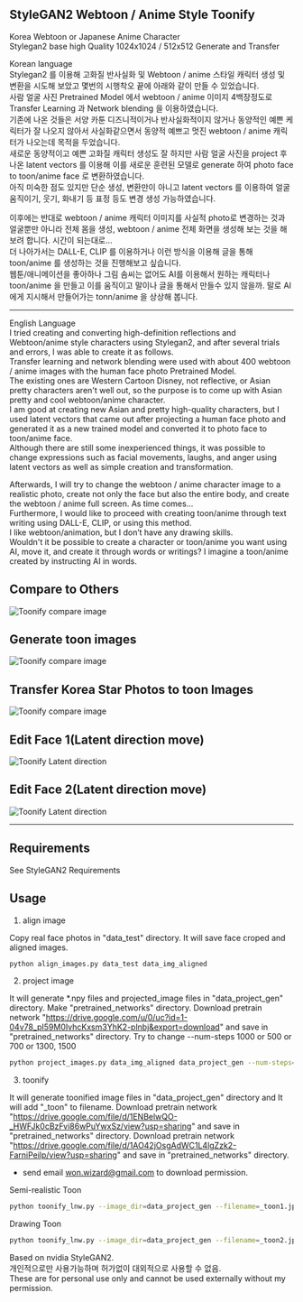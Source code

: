 ## StyleGAN2 Webtoon / Anime Style Toonify 

Korea Webtoon or Japanese Anime Character   
Stylegan2 base high Quality 1024x1024 / 512x512  Generate and Transfer  

Korean language    
Stylegan2 를 이용해 고화질 반사실화 및 Webtoon / anime 스타일 캐릭터 생성 및 변환을 시도해 보았고 몇번의 시행착오 끝에 아래와 같이 만들 수 있었습니다.  
사람 얼굴 사진 Pretrained Model 에서 webtoon / anime 이미지 4백장정도로 Transfer Learning 과 Network blending 을 이용하였습니다.  
기존에 나온 것들은 서양 카툰 디즈니적이거나 반사실화적이지 않거나 동양적인 예쁜 케릭터가 잘 나오지 않아서 사실화같으면서 동양적 예쁘고 멋진 webtoon / anime 캐릭터가 나오는데 목적을 두었습니다.  
새로운 동양적이고 예쁜 고화질 캐릭터 생성도 잘 하지만 사람 얼굴 사진을  project 후 나온 latent vectors 를 이용해 이를 새로운 훈련된 모델로 generate 하여 photo face to toon/anime face 로 변환하였습니다.    
아직 미숙한 점도 있지만 단순 생성, 변환만이 아니고 latent vectors 를 이용하여 얼굴 움직이기, 웃기, 화내기 등 표정 등도 변경 생성 가능하였습니다.  

이후에는 반대로 webtoon / anime 캐릭터 이미지를 사실적 photo로 변경하는 것과 얼굴뿐만 아니라 전체 몸을 생성, webtoon / anime 전체 화면을 생성해 보는 것을 해 보려 합니다. 시간이 되는대로...   
더 나아가서는 DALL-E, CLIP 를 이용하거나 이런 방식을 이용해 글을 통해  toon/anime 를 생성하는 것을 진행해보고 싶습니다.  
웹툰/애니메이션을 좋아하나 그림 솜씨는 없어도 
AI를 이용해서 원하는 캐릭터나 toon/anime 을 만들고 이를 움직이고 말이나 글을 통해서 만들수 있지 않을까. 말로 AI 에게 지시해서 만들어가는 tonn/anime 을 상상해 봅니다.

---------


English Language  
I tried creating and converting high-definition reflections and Webtoon/anime style characters using Stylegan2, and after several trials and errors, I was able to create it as follows.    
Transfer learning and network blending were used with about 400 webtoon / anime images with the human face photo Pretrained Model.    
The existing ones are Western Cartoon Disney, not reflective, or Asian pretty characters aren't well out, so the purpose is to come up with Asian pretty and cool webtoon/anime character.    
I am good at creating new Asian and pretty high-quality characters, but I used latent vectors that came out after projecting a human face photo and generated it as a new trained model and converted it to photo face to toon/anime face.    
Although there are still some inexperienced things, it was possible to change expressions such as facial movements, laughs, and anger using latent vectors as well as simple creation and transformation.    
    
Afterwards, I will try to change the webtoon / anime character image to a realistic photo, create not only the face but also the entire body, and create the webtoon / anime full screen. As time comes...    
Furthermore, I would like to proceed with creating toon/anime through text writing using DALL-E, CLIP, or using this method.    
I like webtoon/animation, but I don’t have any drawing skills.    
Wouldn't it be possible to create a character or toon/anime you want using AI, move it, and create it through words or writings? I imagine a toon/anime created by instructing AI in words.    


## Compare to Others
![Toonify compare image](./docs/toonify-comapre.png)

## Generate toon images 
![Toonify compare image](./docs/toonify-generate.png)

## Transfer Korea Star Photos to toon Images 
![Toonify compare image](./docs/toonify-k-star.png)
   
## Edit Face 1(Latent direction move) 
![Toonify Latent direction](./docs/11-movie-1.gif)

## Edit Face 2(Latent direction move) 
![Toonify Latent direction](./docs/11-movie-2.gif)
   

----------------------

## Requirements

See StyleGAN2 Requirements

## Usage

1) align image

Copy real face photos in "data_test" directory.
It will save face croped and aligned images. 

```.bash
python align_images.py data_test data_img_aligned
```

2) project image

It will generate *.npy files and projected_image files in "data_project_gen" directory.
Make "pretrained_networks" directory.
Download pretrain network "https://drive.google.com/u/0/uc?id=1-04v78_pI59M0IvhcKxsm3YhK2-plnbj&export=download" and save in "pretrained_networks" directory.
Try to change --num-steps 1000 or 500 or 700 or 1300, 1500 

```.bash
python project_images.py data_img_aligned data_project_gen --num-steps=1000 --network-pkl="pretrained_networks/generator_star-stylegan2-config-f.pkl" --tmp-dir="./tmp"
```

3) toonify

It will generate toonified image files in "data_project_gen" directory and It will add "_toon" to filename.
Download pretrain network "https://drive.google.com/file/d/1ENBelwQO-_HWFJk0cBzFvi86wPuYwxSz/view?usp=sharing" and save in "pretrained_networks" directory.
Download pretrain network "https://drive.google.com/file/d/1AO42jOsgAdWC1L4lgZzk2-FarniPeilp/view?usp=sharing" and save in "pretrained_networks" directory.
* send email won.wizard@gmail.com to download permission. 

Semi-realistic Toon
```.bash
python toonify_lnw.py --image_dir=data_project_gen --filename=_toon1.jpg --blendednet="pretrained_networks/wonwizard-bl-anistar-s30r64.pkl"
```

Drawing Toon
```.bash
python toonify_lnw.py --image_dir=data_project_gen --filename=_toon2.jpg --blendednet="pretrained_networks/wonwizard-bl-anistar-s120r128.pkl"
```

Based on nvidia StyleGAN2.   
개인적으로만 사용가능하며 허가없이 대외적으로 사용할 수 없음.   
These are for personal use only and cannot be used externally without my permission.   

